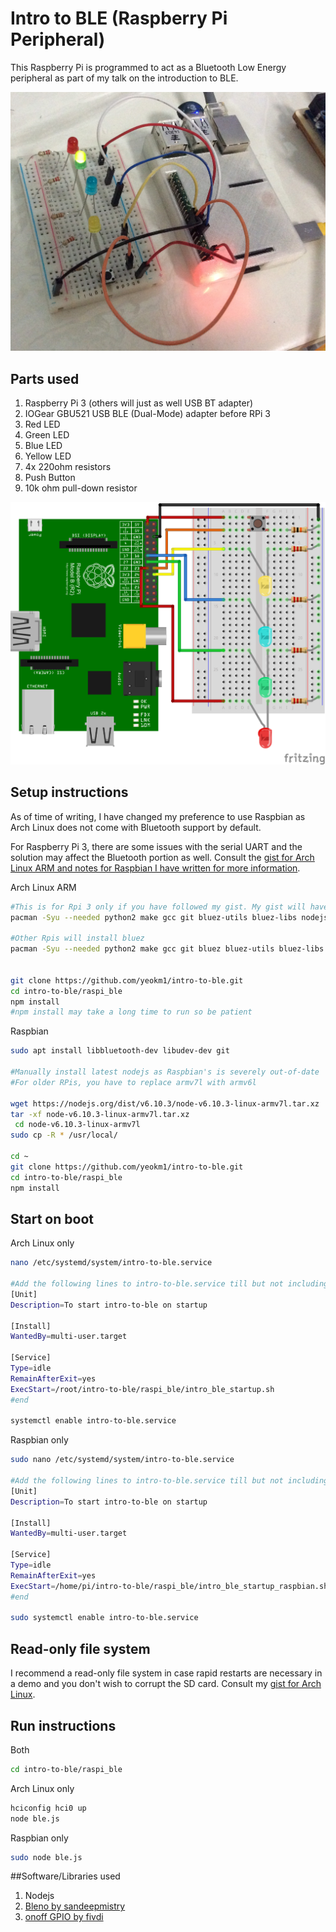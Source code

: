 Intro to BLE (Raspberry Pi Peripheral)
=============

This Raspberry Pi is programmed to act as a Bluetooth Low Energy peripheral as part of my talk on the introduction to BLE.

![Screen](misc/front.jpg)

## Parts used
1. Raspberry Pi 3 (others will just as well USB BT adapter)
2. IOGear GBU521 USB BLE (Dual-Mode) adapter before RPi 3
3. Red LED
4. Green LED
5. Blue LED
6. Yellow LED
7. 4x 220ohm resistors
8. Push Button
9. 10k ohm pull-down resistor

![Screen](misc/schematic.png)

## Setup instructions

As of time of writing, I have changed my preference to use Raspbian as Arch Linux does not come with Bluetooth support by default.

For Raspberry Pi 3, there are some issues with the serial UART and the solution may affect the Bluetooth portion as well. Consult the [gist for Arch Linux ARM and notes for Raspbian I have written for more information](https://gist.github.com/yeokm1/d6c3ca927919c61257cd).

Arch Linux ARM
```bash
#This is for Rpi 3 only if you have followed my gist. My gist will have installed a patched version of bluez.
pacman -Syu --needed python2 make gcc git bluez-utils bluez-libs nodejs npm

#Other Rpis will install bluez
pacman -Syu --needed python2 make gcc git bluez bluez-utils bluez-libs nodejs npm


git clone https://github.com/yeokm1/intro-to-ble.git
cd intro-to-ble/raspi_ble
npm install
#npm install may take a long time to run so be patient
```

Raspbian
```bash
sudo apt install libbluetooth-dev libudev-dev git

#Manually install latest nodejs as Raspbian's is severely out-of-date
#For older RPis, you have to replace armv7l with armv6l

wget https://nodejs.org/dist/v6.10.3/node-v6.10.3-linux-armv7l.tar.xz
tar -xf node-v6.10.3-linux-armv7l.tar.xz
 cd node-v6.10.3-linux-armv7l
sudo cp -R * /usr/local/

cd ~
git clone https://github.com/yeokm1/intro-to-ble.git
cd intro-to-ble/raspi_ble
npm install
```

## Start on boot

Arch Linux only

```bash
nano /etc/systemd/system/intro-to-ble.service

#Add the following lines to intro-to-ble.service till but not including #end
[Unit]
Description=To start intro-to-ble on startup

[Install]
WantedBy=multi-user.target

[Service]
Type=idle
RemainAfterExit=yes
ExecStart=/root/intro-to-ble/raspi_ble/intro_ble_startup.sh
#end

systemctl enable intro-to-ble.service
```

Raspbian only

```bash
sudo nano /etc/systemd/system/intro-to-ble.service

#Add the following lines to intro-to-ble.service till but not including #end
[Unit]
Description=To start intro-to-ble on startup

[Install]
WantedBy=multi-user.target

[Service]
Type=idle
RemainAfterExit=yes
ExecStart=/home/pi/intro-to-ble/raspi_ble/intro_ble_startup_raspbian.sh
#end

sudo systemctl enable intro-to-ble.service
```

## Read-only file system

I recommend a read-only file system in case rapid restarts are necessary in a demo and you don't wish to corrupt the SD card. Consult my [gist for Arch Linux](https://gist.github.com/yeokm1/8b0ffc03e622ce011010).

## Run instructions

Both
```bash
cd intro-to-ble/raspi_ble
```

Arch Linux only
```bash
hciconfig hci0 up
node ble.js
```

Raspbian only
```bash
sudo node ble.js
```

##Software/Libraries used
1. Nodejs
2. [Bleno by sandeepmistry](https://github.com/sandeepmistry/bleno)
3. [onoff GPIO by fivdi](https://github.com/fivdi/onoff)
